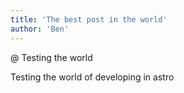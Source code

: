 ```yaml
---
title: 'The best post in the world'
author: 'Ben'
---
```


@ Testing the world

Testing the world of developing in astro